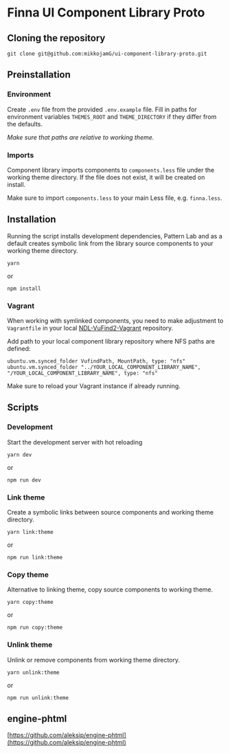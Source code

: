 # Finna UI Component Library Proto

## Cloning the repository

```
git clone git@github.com:mikkojamG/ui-component-library-proto.git
```

## Preinstallation

### Environment

Create `.env` file from the provided `.env.example` file. Fill in paths for environment variables `THEMES_ROOT` and `THEME_DIRECTORY` if they differ from the defaults.

_Make sure that paths are relative to working theme._

### Imports

Component library imports components to `components.less` file under the working theme directory. If the file does not exist, it will be created on install.

Make sure to import `components.less` to your main Less file, e.g. `finna.less`.

## Installation

Running the script installs development dependencies, Pattern Lab and as a default creates symbolic link from the library source components to your working theme directory.

```
yarn
```

or

```
npm install
```

### Vagrant

When working with symlinked components, you need to make adjustment to `Vagrantfile` in your local [NDL-VuFind2-Vagrant](https://github.com/NatLibFi/NDL-VuFind2-Vagrant) repository.

Add path to your local component library repository where NFS paths are defined:

```
ubuntu.vm.synced_folder VufindPath, MountPath, type: "nfs"
ubuntu.vm.synced_folder "../YOUR_LOCAL_COMPONENT_LIBRARY_NAME", "/YOUR_LOCAL_COMPONENT_LIBRARY_NAME", type: "nfs"
```

Make sure to reload your Vagrant instance if already running.

## Scripts

### Development

Start the development server with hot reloading

```
yarn dev
```

or

```
npm run dev
```

### Link theme

Create a symbolic links between source components and working theme directory.

```
yarn link:theme
```

or

```
npm run link:theme
```

### Copy theme

Alternative to linking theme, copy source components to working theme.

```
yarn copy:theme
```

or

```
npm run copy:theme
```

### Unlink theme

Unlink or remove components from working theme directory.

```
yarn unlink:theme
```

or

```
npm run unlink:theme
```

## engine-phtml

[https://github.com/aleksip/engine-phtml](https://github.com/aleksip/engine-phtml)
